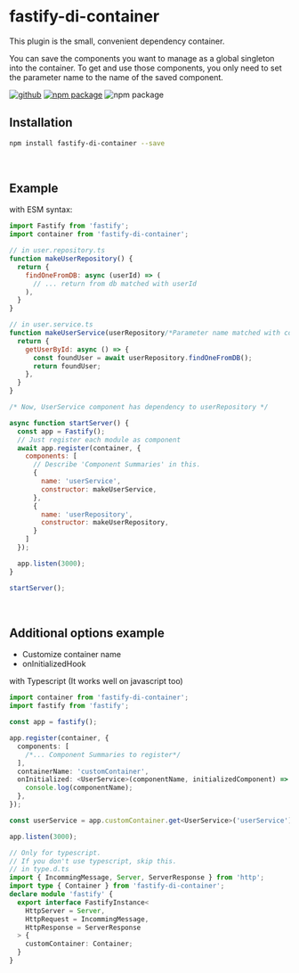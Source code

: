 # fastify-di-container

This plugin is the small, convenient dependency container.

You can save the components you want to manage as a global singleton into the container.
To get and use those components, you only need to set the parameter name to the name of the saved component.

[![github](https://img.shields.io/github/last-commit/jinkyuhan/fastify-di-container)](https://github.com/jinkyuhan/fastify-di-container)
[![npm package](https://img.shields.io/npm/v/fastify-di-container)](https://www.npmjs.com/package/fastify-di-container)
![npm package](https://img.shields.io/bundlephobia/min/fastify-di-container)

## Installation

```bash
npm install fastify-di-container --save
```
</br>

## Example

with ESM syntax:

```javascript
import Fastify from 'fastify';
import container from 'fastify-di-container';

// in user.repository.ts
function makeUserRepository() {
  return {
    findOneFromDB: async (userId) => (
      // ... return from db matched with userId
    ),
  }
}

// in user.service.ts
function makeUserService(userRepository/*Parameter name matched with component name*/) {
  return {
    getUserById: async () => {
      const foundUser = await userRepository.findOneFromDB();
      return foundUser;
    },
  }
}

/* Now, UserService component has dependency to userRepository */

async function startServer() {
  const app = Fastify();
  // Just register each module as component
  await app.register(container, {
    components: [
      // Describe 'Component Summaries' in this.
      {
        name: 'userService',
        constructor: makeUserService,
      },
      {
        name: 'userRepository',
        constructor: makeUserRepository,
      }
    ]
  });

  app.listen(3000);
}

startServer();
```
</br>

## Additional options example

- Customize container name
- onInitializedHook

with Typescript (It works well on javascript too)

```typescript
import container from 'fastify-di-container';
import fastify from 'fastify';

const app = fastify();

app.register(container, {
  components: [
    /*... Component Summaries to register*/
  ],
  containerName: 'customContainer',
  onInitialized: <UserService>(componentName, initializedComponent) => {
    console.log(componentName);
  },
});

const userService = app.customContainer.get<UserService>('userService');

app.listen(3000);

// Only for typescript.
// If you don't use typescript, skip this.
// in type.d.ts
import { IncommingMessage, Server, ServerResponse } from 'http';
import type { Container } from 'fastify-di-container';
declare module 'fastify' {
  export interface FastifyInstance<
    HttpServer = Server,
    HttpRequest = IncommingMessage,
    HttpResponse = ServerResponse
  > {
    customContainer: Container;
  }
}
```
